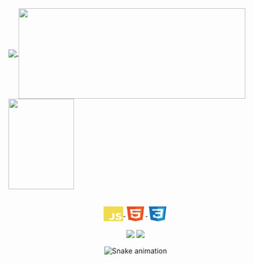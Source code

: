 <div>
  <a href="https://github.com/braiachef">
  <img height="180em"   align="center" src="https://github-readme-stats.vercel.app/api?username=braiachef&show_icons=true&theme=react&include_all_commits=true&count_private=true"/>
  <img width="450em" height="180em"  align="center" src="https://github-readme-stats.vercel.app/api/top-langs/?username=BRAIACHEF&layout=compact&langs_count=7&theme=react" />

  <img align="center" width="130" height="180" src="https://media1.tenor.com/images/68e8337fb4eb7e40645d832c64762a8b/tenor.gif?itemid=19443613">
</div>
 <br>
<div  align="center"> 
  <div style="display: inline_block"><br>
  <img align="center" alt="Rafa-Js" height="30" width="40" src="https://raw.githubusercontent.com/devicons/devicon/master/icons/javascript/javascript-plain.svg">
  <img align="center" alt="HTML" height="30" width="40" src="https://raw.githubusercontent.com/devicons/devicon/master/icons/html5/html5-original.svg">
  <img align="center" alt="CSS" height="30" width="40" src="https://raw.githubusercontent.com/devicons/devicon/master/icons/css3/css3-original.svg"> 
  
  
</div>
  <br>
  <a href="https://www.instagram.com/braiachef/" target="_blank"><img src="https://img.shields.io/badge/-Instagram-%23E4405F?style=for-the-badge&logo=instagram&logoColor=white" target="_blank"></a>
  <a href="https://www.linkedin.com/in/braiachef/" target="_blank"><img src="https://img.shields.io/badge/-LinkedIn-%230077B5?style=for-the-badge&logo=linkedin&logoColor=white" target="_blank"></a> 
 
  ![Snake animation](https://github.com/braiachef/braiachef/blob/output/github-contribution-grid-snake.svg)
 
</div>
